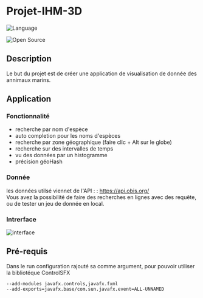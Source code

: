 # Projet-IHM-3D



![Language](https://img.shields.io/badge/Language-Java-ff9214)

![Open Source](https://badges.frapsoft.com/os/v2/open-source.svg?v=103)


## Description 
Le but du projet est de créer une application de visualisation de donnée des annimaux marins. 

## Application 

### Fonctionnalité
- recherche par nom d'espèce 
- auto completion pour les noms d'espèces
- recherche par zone géographique (faire clic + Alt sur le globe)
- recherche sur des intervalles de temps 
- vu des données par un histogramme
- précision géoHash 


### Donnée 
les données utilsé viennet de l'API : : https://api.obis.org/   
Vous avez la possibilité de faire des recherches en lignes avec des requête, ou de tester un jeu de donnée en local. 

### Intrerface

![interface](https://github.com/Bilail/Projet-IHM-3D/blob/master/image/interface.PNG)


## Pré-requis 
Dans le run configuration rajouté sa comme argument, pour pouvoir utiliser la bibliotéque ControlSFX
```
--add-modules javafx.controls,javafx.fxml
--add-exports=javafx.base/com.sun.javafx.event=ALL-UNNAMED
```

